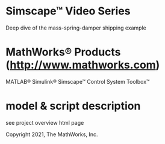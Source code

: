 # Simscape™ Video Series
Deep dive of the mass-spring-damper shipping example

# MathWorks® Products (http://www.mathworks.com)
MATLAB®
Simulink® 
Simscape™
Control System Toolbox™

# model & script description
see project overview html page

Copyright 2021, The MathWorks, Inc.